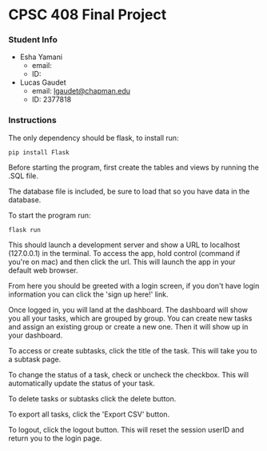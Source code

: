 # CPSC 408 Final Project

### Student Info
* Esha Yamani
    * email:
    * ID: 
* Lucas Gaudet
    * email: lgaudet@chapman.edu
    * ID: 2377818

### Instructions

The only dependency should be flask, to install run:
```
pip install Flask
```
Before starting the program, first create the tables and views by running the .SQL file.

The database file is included, be sure to load that so you have data in the database.

To start the program run:
```
flask run
```
This should launch a development server and show a URL to localhost (127.0.0.1) in the terminal. To access the app, hold control (command if you're on mac) and then click the url. This will launch the app in your default web browser.

From here you should be greeted with a login screen, if you don't have login information you can click the 'sign up here!' link. 

Once logged in, you will land at the dashboard. The dashboard will show you all your tasks, which are grouped by group. You can create new tasks and assign an existing group or create a new one. Then it will show up in your dashboard. 

To access or create subtasks, click the title of the task. This will take you to a subtask page. 

To change the status of a task, check or uncheck the checkbox. This will automatically update the status of your task.

To delete tasks or subtasks click the delete button.

To export all tasks, click the 'Export CSV' button.

To logout, click the logout button. This will reset the session userID and return you to the login page.